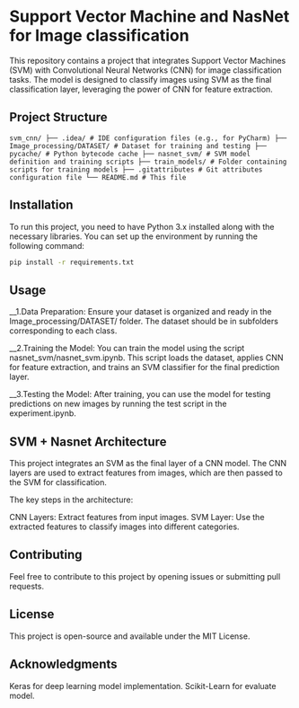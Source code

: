 # Support Vector Machine and NasNet for Image classification

This repository contains a project that integrates Support Vector Machines (SVM) with Convolutional Neural Networks (CNN) for image classification tasks. The model is designed to classify images using SVM as the final classification layer, leveraging the power of CNN for feature extraction.

## Project Structure
```
svm_cnn/ ├── .idea/ # IDE configuration files (e.g., for PyCharm) ├── Image_processing/DATASET/ # Dataset for training and testing ├── pycache/ # Python bytecode cache ├── nasnet_svm/ # SVM model definition and training scripts ├── train_models/ # Folder containing scripts for training models ├── .gitattributes # Git attributes configuration file └── README.md # This file
```
## Installation

To run this project, you need to have Python 3.x installed along with the necessary libraries. You can set up the environment by running the following command:

```bash
pip install -r requirements.txt
````
## Usage

__1.Data Preparation: Ensure your dataset is organized and ready in the Image_processing/DATASET/ folder. The dataset should be in subfolders corresponding to each class.

__2.Training the Model: You can train the model using the script nasnet_svm/nasnet_svm.ipynb. This script loads the dataset, applies CNN for feature extraction, and trains an SVM classifier for the final prediction layer.

__3.Testing the Model: After training, you can use the model for testing predictions on new images by running the test script in the experiment.ipynb.

## SVM + Nasnet Architecture
This project integrates an SVM as the final layer of a CNN model. The CNN layers are used to extract features from images, which are then passed to the SVM for classification.

The key steps in the architecture:

CNN Layers: Extract features from input images.
SVM Layer: Use the extracted features to classify images into different categories.
## Contributing
Feel free to contribute to this project by opening issues or submitting pull requests.

## License
This project is open-source and available under the MIT License.

## Acknowledgments
Keras for deep learning model implementation.
Scikit-Learn for evaluate model.
